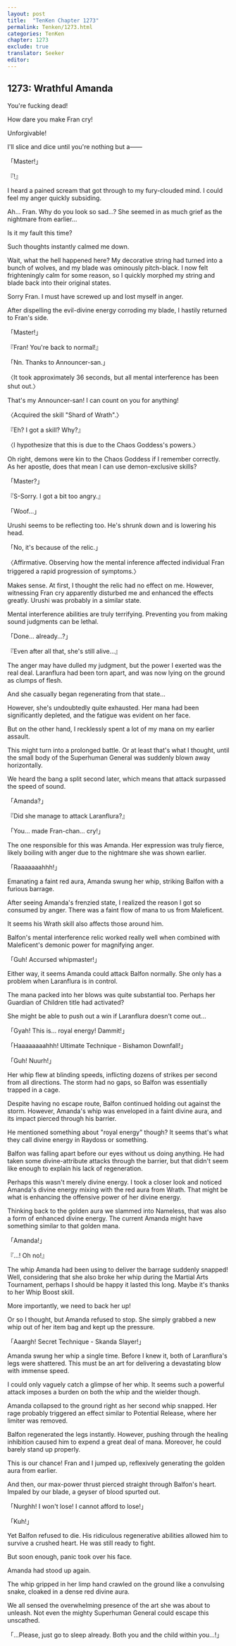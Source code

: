 ```yaml
---
layout: post
title:  "TenKen Chapter 1273"
permalink: Tenken/1273.html
categories: TenKen
chapter: 1273
exclude: true
translator: Seeker
editor: 
---
```

<h2>1273: Wrathful Amanda</h2>

You're fucking dead!

How dare you make Fran cry!

Unforgivable!

I'll slice and dice until you're nothing but a――

「Master!」

『!』

I heard a pained scream that got through to my fury-clouded mind. I could feel my anger quickly subsiding.

Ah... Fran. Why do you look so sad...? She seemed in as much grief as the nightmare from earlier...

Is it my fault this time?

Such thoughts instantly calmed me down.

Wait, what the hell happened here? My decorative string had turned into a bunch of wolves, and my blade was ominously pitch-black. I now felt frighteningly calm for some reason, so I quickly morphed my string and blade back into their original states.

Sorry Fran. I must have screwed up and lost myself in anger.

After dispelling the evil-divine energy corroding my blade, I hastily returned to Fran's side.

「Master!」

『Fran! You're back to normal!』

「Nn. Thanks to Announcer-san.」

〈It took approximately 36 seconds, but all mental interference has been shut out.〉

That's my Announcer-san! I can count on you for anything!

〈Acquired the skill "Shard of Wrath".〉

『Eh? I got a skill? Why?』

〈I hypothesize that this is due to the Chaos Goddess's powers.〉

Oh right, demons were kin to the Chaos Goddess if I remember correctly. As her apostle, does that mean I can use demon-exclusive skills?

「Master?」

『S-Sorry. I got a bit too angry.』

「Woof...」

Urushi seems to be reflecting too. He's shrunk down and is lowering his head.

「No, it's because of the relic.」

〈Affirmative. Observing how the mental inference affected individual Fran triggered a rapid progression of symptoms.〉

Makes sense. At first, I thought the relic had no effect on me. However, witnessing Fran cry apparently disturbed me and enhanced the effects greatly. Urushi was probably in a similar state.

Mental interference abilities are truly terrifying. Preventing you from making sound judgments can be lethal.

「Done... already...?」

『Even after all that, she's still alive...』

The anger may have dulled my judgment, but the power I exerted was the real deal. Laranflura had been torn apart, and was now lying on the ground as clumps of flesh.

And she casually began regenerating from that state...

However, she's undoubtedly quite exhausted. Her mana had been significantly depleted, and the fatigue was evident on her face.

But on the other hand, I recklessly spent a lot of my mana on my earlier assault.

This might turn into a prolonged battle. Or at least that's what I thought, until the small body of the Superhuman General was suddenly blown away horizontally.

We heard the bang a split second later, which means that attack surpassed the speed of sound.

「Amanda?」

『Did she manage to attack Laranflura?』

「You... made Fran-chan... cry!」

The one responsible for this was Amanda. Her expression was truly fierce, likely boiling with anger due to the nightmare she was shown earlier.

「Raaaaaaahhh!」

Emanating a faint red aura, Amanda swung her whip, striking Balfon with a furious barrage.

After seeing Amanda's frenzied state, I realized the reason I got so consumed by anger. There was a faint flow of mana to us from Maleficent.

It seems his Wrath skill also affects those around him.

Balfon's mental interference relic worked really well when combined with Maleficent's demonic power for magnifying anger.

「Guh! Accursed whipmaster!」

Either way, it seems Amanda could attack Balfon normally. She only has a problem when Laranflura is in control.

The mana packed into her blows was quite substantial too. Perhaps her Guardian of Children title had activated?

She might be able to push out a win if Laranflura doesn't come out...

「Gyah! This is... royal energy! Dammit!」

「Haaaaaaaahhh! Ultimate Technique - Bishamon Downfall!」

「Guh! Nuurh!」

Her whip flew at blinding speeds, inflicting dozens of strikes per second from all directions. The storm had no gaps, so Balfon was essentially trapped in a cage.

Despite having no escape route, Balfon continued holding out against the storm. However, Amanda's whip was enveloped in a faint divine aura, and its impact pierced through his barrier.

He mentioned something about "royal energy" though? It seems that's what they call divine energy in Raydoss or something.

Balfon was falling apart before our eyes without us doing anything. He had taken some divine-attribute attacks through the barrier, but that didn't seem like enough to explain his lack of regeneration.

Perhaps this wasn't merely divine energy. I took a closer look and noticed Amanda's divine energy mixing with the red aura from Wrath. That might be what is enhancing the offensive power of her divine energy.

Thinking back to the golden aura we slammed into Nameless, that was also a form of enhanced divine energy. The current Amanda might have something similar to that golden mana.

「Amanda!」

『...! Oh no!』

The whip Amanda had been using to deliver the barrage suddenly snapped! Well, considering that she also broke her whip during the Martial Arts Tournament, perhaps I should be happy it lasted this long. Maybe it's thanks to her Whip Boost skill.

More importantly, we need to back her up!

Or so I thought, but Amanda refused to stop. She simply grabbed a new whip out of her item bag and kept up the pressure.

「Aaargh! Secret Technique - Skanda Slayer!」

Amanda swung her whip a single time. Before I knew it, both of Laranflura's legs were shattered. This must be an art for delivering a devastating blow with immense speed.

I could only vaguely catch a glimpse of her whip. It seems such a powerful attack imposes a burden on both the whip and the wielder though.

Amanda collapsed to the ground right as her second whip snapped. Her rage probably triggered an effect similar to Potential Release, where her limiter was removed.

Balfon regenerated the legs instantly. However, pushing through the healing inhibition caused him to expend a great deal of mana. Moreover, he could barely stand up properly.

This is our chance! Fran and I jumped up, reflexively generating the golden aura from earlier.

And then, our max-power thrust pierced straight through Balfon's heart. Impaled by our blade, a geyser of blood spurted out.

「Nurghh! I won't lose! I cannot afford to lose!」

「Kuh!」

Yet Balfon refused to die. His ridiculous regenerative abilities allowed him to survive a crushed heart. He was still ready to fight.

But soon enough, panic took over his face.

Amanda had stood up again.

The whip gripped in her limp hand crawled on the ground like a convulsing snake, cloaked in a dense red divine aura.

We all sensed the overwhelming presence of the art she was about to unleash. Not even the mighty Superhuman General could escape this unscathed.

「...Please, just go to sleep already. Both you and the child within you...!」





